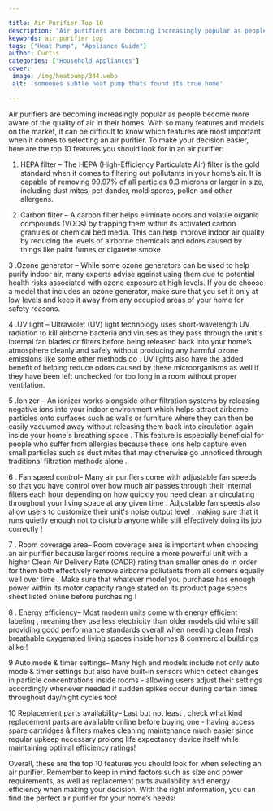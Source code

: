 ```yaml
---

title: Air Purifier Top 10
description: "Air purifiers are becoming increasingly popular as people become more aware of the quality of air in their homes. With so many fea...you wont regret reading on"
keywords: air purifier top
tags: ["Heat Pump", "Appliance Guide"]
author: Curtis
categories: ["Household Appliances"]
cover: 
 image: /img/heatpump/344.webp
 alt: 'someones subtle heat pump thats found its true home'

---
```


Air purifiers are becoming increasingly popular as people become more aware of the quality of air in their homes. With so many features and models on the market, it can be difficult to know which features are most important when it comes to selecting an air purifier. To make your decision easier, here are the top 10 features you should look for in an air purifier: 

1. HEPA filter – The HEPA (High-Efficiency Particulate Air) filter is the gold standard when it comes to filtering out pollutants in your home’s air. It is capable of removing 99.97% of all particles 0.3 microns or larger in size, including dust mites, pet dander, mold spores, pollen and other allergens. 

2. Carbon filter – A carbon filter helps eliminate odors and volatile organic compounds (VOCs) by trapping them within its activated carbon granules or chemical bed media. This can help improve indoor air quality by reducing the levels of airborne chemicals and odors caused by things like paint fumes or cigarette smoke. 

3 .Ozone generator – While some ozone generators can be used to help purify indoor air, many experts advise against using them due to potential health risks associated with ozone exposure at high levels. If you do choose a model that includes an ozone generator, make sure that you set it only at low levels and keep it away from any occupied areas of your home for safety reasons. 

4 .UV light – Ultraviolet (UV) light technology uses short-wavelength UV radiation to kill airborne bacteria and viruses as they pass through the unit's internal fan blades or filters before being released back into your home’s atmosphere cleanly and safely without producing any harmful ozone emissions like some other methods do . UV lights also have the added benefit of helping reduce odors caused by these microorganisms as well if they have been left unchecked for too long in a room without proper ventilation. 

 5 .Ionizer – An ionizer works alongside other filtration systems by releasing negative ions into your indoor environment which helps attract airborne particles onto surfaces such as walls or furniture where they can then be easily vacuumed away without releasing them back into circulation again inside your home's breathing space . This feature is especially beneficial for people who suffer from allergies because these ions help capture even small particles such as dust mites that may otherwise go unnoticed through traditional filtration methods alone .

 6 . Fan speed control– Many air purifiers come with adjustable fan speeds so that you have control over how much air passes through their internal filters each hour depending on how quickly you need clean air circulating throughout your living space at any given time . Adjustable fan speeds also allow users to customize their unit's noise output level , making sure that it runs quietly enough not to disturb anyone while still effectively doing its job correctly !

 7 . Room coverage area– Room coverage area is important when choosing an air purifier because larger rooms require a more powerful unit with a higher Clean Air Delivery Rate (CADR) rating than smaller ones do in order for them both effectively remove airborne pollutants from all corners equally well over time . Make sure that whatever model you purchase has enough power within its motor capacity range stated on its product page specs sheet listed online before purchasing ! 

 8 . Energy efficiency– Most modern units come with energy efficient labeling , meaning they use less electricity than older models did while still providing good performance standards overall when needing clean fresh breathable oxygenated living spaces inside homes & commercial buildings alike ! 

 9 Auto mode & timer settings– Many high end models include not only auto mode & timer settings but also have built-in sensors which detect changes in particle concentrations inside rooms - allowing users adjust their settings accordingly whenever needed if sudden spikes occur during certain times throughout day/night cycles too! 

 10 Replacement parts availability– Last but not least , check what kind replacement parts are available online before buying one - having access spare cartridges & filters makes cleaning maintenance much easier since regular upkeep necessary prolong life expectancy device itself while maintaining optimal efficiency ratings! 

Overall, these are the top 10 features you should look for when selecting an air purifier. Remember to keep in mind factors such as size and power requirements, as well as replacement parts availability and energy efficiency when making your decision. With the right information, you can find the perfect air purifier for your home’s needs!
